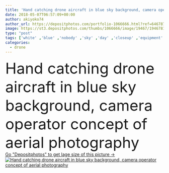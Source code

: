```yaml
---
title: 'Hand catching drone aircraft in blue sky background, camera operator concept of aerial photography'
date: 2018-05-07T06:57:09+00:00
author: akiyoko74
author_url: https://depositphotos.com/portfolio-1066666.html?ref=64678756
image: https://st3.depositphotos.com/thumbs/1066666/image/19467/194678134/api_thumb_450.jpg?forcejpeg=true
type: "post"
tags: ['white' ,'blue' ,'nobody' ,'sky' ,'day' ,'closeup' ,'equipment' ,'outdoor' ,'air' ,'transport' ,'vehicle' ,'transportation' ,'hobby' ,'technology' ,'photo' ,'hand' ,'landscape' ,'motion' ,'industry' ,'clear' ,'playing' ,'electronic' ,'wireless' ,'digital' ,'operator' ,'radio' ,'camera' ,'lens' ,'remote' ,'fly' ,'robot' ,'flight' ,'control' ,'spin' ,'propeller' ,'video' ,'aircraft' ,'helicopter' ,'spy' ,'catch' ,'plane' ,'aerial' ,'operation' ,'controller' ,'rotor' ,'phantom' ,'hover' ,'drone' ,'piloted' ,'dji' ]
categories: 
  - drone
---
```

<div aling="center">
            <font size="60"> Hand catching drone aircraft in blue sky background, camera operator concept of aerial photography</font>   
</div>
<div>
    <a href='https://st3.depositphotos.com/thumbs/1066666/image/19467/194678134/api_thumb_450.jpg?forcejpeg=true?ref=64678756' target=_blank > Go "Depositphotos" to get lage size of this picture ->
        <img href='https://st3.depositphotos.com/thumbs/1066666/image/19467/194678134/api_thumb_450.jpg?forcejpeg=true?ref=64678756' src='https://st3.depositphotos.com/1066666/19467/i/950/depositphotos_194678134-stock-photo-hand-catching-drone-aircraft-blue.jpg?forcejpeg=true' alt='Hand catching drone aircraft in blue sky background, camera operator concept of aerial photography' >
    </a>
</div>
